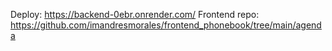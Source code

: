 Deploy: https://backend-0ebr.onrender.com/
Frontend repo: https://github.com/imandresmorales/frontend_phonebook/tree/main/agenda